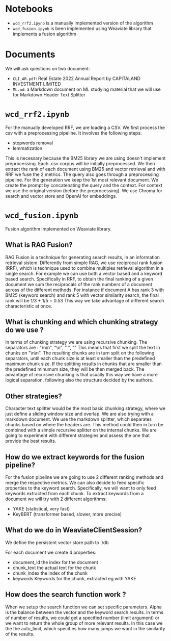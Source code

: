 # Notebooks
- ```wcd_rrf2.ipynb``` is a manually implemented version of the algorithm
- ```wcd_fusion.ipynb``` is been implemented using Weaviate library that implements a fusion algorithm

# Documents
We will ask questions on two document:
- `CLI_AR.pdf`: Real Estate 2022 Annual Report by CAPITALAND INVESTMENT LIMITED
- `ML.md`: a Markdown document on ML studying material that we will use for Markdown Header Text Splitter

# ```wcd_rrf2.ipynb```
For the manually developed RRF, we are loading a CSV. We first process the csv with a preprocessing pipeline.
It involves the following steps:
- stopwords removal
- lemmatization

This is necessary because the BM25 library we are using doesn't implement preprocessing.
Each .csv corpus will be initially preprocessed. 
We then extract the rank of each document using BM25 and vector retrieval and with RRF we fuse the 2 metrics.
The query also goes through a preprocessing pipeline. For the generation we keep the 1st most relevant document.
We create the prompt by concatenating the query and the context. For context we use the original version (before the preprocessing).
We use Chroma for search and vector store and OpenAI for embeddings.

# ```wcd_fusion.ipynb```
Fusion algorithm implemented on Weaviate library.

## What is RAG Fusion?
RAG Fusion is a technique for generating search results, in an information retrieval sistem. Differently from simple RAG, we use reciprocal rank fusion (RRF), which is technique used to combine multiples retrieval algorithm in a single search. For example we can use both a vector based and a keyword based search.
Specifically in RRF, to obtain the final ranking of a given document we sum the reciprocals of the rank numbers of a document across of the different methods.
For instance if document A has rank 3 with BM25 (keyword search) and rank 5 with vector similarity search, the final rank will be
1/3 + 1/5 = 0.53
This way we take advantage of different search characteristic at once.

## What is chunking and which chunking strategy do we use ?
In terms of chunking strategy we are using recursive chunking. 
The separators are : "\n\n", "\n", " ", ""
This means that first we split the text in chunks on "\n\n". The resulting chunks are in turn split on the following separators, until each chunk size is at least smaller than the predefined maximum chunk size. If the splitting results in chunks that are smaller than the predefined minumum size, they will be then merged back. 
The advantage of recursive chunking is that usually this way we have a more logical separation, following also the structure decided by the authors.


## Other strategies?
Character text splitter would be the most basic chunking strategy, where we just define a sliding window size and overlap. 
We are also trying with a markdown document. We use the markdown splitter, which separates chunks based on where the headers are. This method could then in turn be combined with a simple recursive splitter on the internal chunks.
We are going to experiment with different strategies and assess the one that provide the best results.


## How do we extract keywords for the fusion pipeline?
For the fusion pipeline we are going to use 2 different ranking methods and merge the respective metrics. We can also decide to feed specific properties to the keyword search. Specifically, we will want to only feed keywords extracted from each chunk. To extract keywords from a document we will try with 2 different algorithms:
- YAKE (statistical, very fast)
- KeyBERT (transformer based, slower, more precise)

## What do we do in WeaviateClientSession?
We define the persistent vector store path to ./db

For each document we create 4 properties:
- document_id
the index for the document
- chunk_text
the actual text for the chunk
- chunk_index
the index of the chunk
- keywords
Keywords for the chunk, extracted eg with YAKE

## How does the search function work ?
When we setup the search function we can set specific parameters.
Alpha is the balance between the vector and the keyword search results.
In terms of number of results, we could get a specified number (limit argument) or we want to return the whole group of more relevant results. In this case we the the auto_limit, which specifies how many jumps we want in the similarity of the results.


